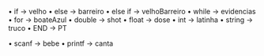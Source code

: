 •	if -> velho
•	else -> barreiro
•	else if -> velhoBarreiro
•	while -> evidencias
•	for -> boateAzul
•	double -> shot
•	float -> dose
•	int -> latinha
•	string -> truco
•	END -> PT

•	scanf -> bebe
•	printf -> canta
